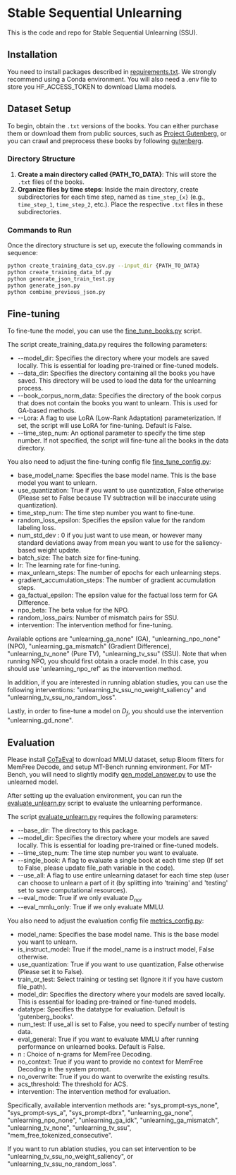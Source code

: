 # Stable Sequential Unlearning

This is the code and repo for Stable Sequential Unlearning (SSU). 

## Installation
You need to install packages described in [requirements.txt](requirements.txt). We strongly recommend using a Conda environment. You will also need
a .env file to store you HF_ACCESS_TOKEN to download Llama models.

## Dataset Setup

To begin, obtain the `.txt` versions of the books. You can either purchase them or download them from public sources, such as [Project Gutenberg](https://gutenberg.org/), or you can crawl and preprocess
these books by following [gutenberg](https://github.com/pgcorpus/gutenberg).

### Directory Structure
1. **Create a main directory called {PATH_TO_DATA}**: This will store the `.txt` files of the books.
2. **Organize files by time steps**: Inside the main directory, create subdirectories for each time step, named as `time_step_{x}` (e.g., `time_step_1`, `time_step_2`, etc.). Place the respective `.txt` files in these subdirectories.

### Commands to Run

Once the directory structure is set up, execute the following commands in sequence:

```bash
python create_training_data_csv.py --input_dir {PATH_TO_DATA}
python create_training_data_bf.py
python generate_json_train_test.py
python generate_json.py
python combine_previous_json.py
```

## Fine-tuning 
To fine-tune the model, you can use the [fine_tune_books.py](fine_tune_books.py) script. 

The script create_training_data.py requires the following parameters:

* --model_dir: Specifies the directory where your models are saved locally. This is essential for loading pre-trained or fine-tuned models.
* --data_dir: Specifies the directory containing all the books you have saved. This directory will be used to load the data for the unlearning process.
* --book_corpus_norm_data: Specifies the directory of the book corpus that does not contain the books you want to unlearn. This is used for GA-based methods.
* --Lora: A flag to use LoRA (Low-Rank Adaptation) parameterization. If set, the script will use LoRA for fine-tuning. Default is False.
* --time_step_num: An optional parameter to specify the time step number. If not specified, the script will fine-tune all the books in the data directory.


You also need to adjust the fine-tuning config file [fine_tune_config.py](config/fine_tune_config.py):
* base_model_name: Specifies the base model name. This is the base model you want to unlearn.
* use_quantization: True if you want to use quantization, False otherwise (Please set to False because TV subtraction will be inaccurate using quantization).
* time_step_num: The time step number you want to fine-tune.
* random_loss_epsilon: Specifies the epsilon value for the random labeling loss.
* num_std_dev : 0 if you just want to use mean, or however many standard deviations away from mean you want to use for the saliency-based weight update.
* batch_size: The batch size for fine-tuning.
* lr: The learning rate for fine-tuning.
* max_unlearn_steps: The number of epochs for each unlearning steps.
* gradient_accumulation_steps: The number of gradient accumulation steps.
* ga_factual_epsilon: The epsilon value for the factual loss term for GA Difference.
* npo_beta: The beta value for the NPO.
* random_loss_pairs: Number of mismatch pairs for SSU.
* intervention: The intervention method for fine-tuning. 

Available options are "unlearning_ga_none" (GA), "unlearning_npo_none" (NPO), "unlearning_ga_mismatch" (Gradient Difference), "unlearning_tv_none" (Pure TV),
"unlearning_tv_ssu" (SSU). Note that when running NPO, you should first obtain a oracle model. In this case, you should use 
'unlearning_npo_ref' as the intervention method. 

In addition, if you are interested in running ablation studies, you can use the following interventions:
"unlearning_tv_ssu_no_weight_saliency" and "unlearning_tv_ssu_no_random_loss".


Lastly, in order to fine-tune a model on $D_f$, you should use the intervention "unlearning_gd_none". 


## Evaluation

Please install [CoTaEval](https://github.com/boyiwei/CoTaEval/tree/main) to download MMLU dataset,
setup Bloom filters for MemFree Decode, and setup MT-Bench running environment. For MT-Bench, you will need to 
slightly modify [gen_model_answer.py](https://github.com/boyiwei/CoTaEval/blob/main/eval/FastChat_new/fastchat/llm_judge/gen_model_answer.py) to 
use the unlearned model. 

After setting up the evaluation environment, you can run the [evaluate_unlearn.py](evaluate_unlearn.py) script to evaluate the unlearning performance.

The script [evaluate_unlearn.py](evaluate_unlearn.py) requires the following parameters:
* --base_dir: The directory to this package.
* --model_dir: Specifies the directory where your models are saved locally. This is essential for loading pre-trained or fine-tuned models.
* --time_step_num: The time step number you want to evaluate.
* --single_book: A flag to evaluate a single book at each time step (If set to False, please update file_path variable in the code).
* --use_all: A flag to use entire unlearning dataset for each time step (user can choose to unlearn a part of it (by splitting into 'training' and 'testing' set to save computational resources). 
* --eval_mode: True if we only evaluate $D_{nor}$
* --eval_mmlu_only: True if we only evaluate MMLU.

You also need to adjust the evaluation config file [metrics_config.py](config/metrics_config.py):
* model_name: Specifies the base model name. This is the base model you want to unlearn.
* is_instruct_model: True if the model_name is a instruct model, False otherwise.
* use_quantization: True if you want to use quantization, False otherwise (Please set it to False).
* train_or_test: Select training or testing set (Ignore it if you have custom file_path).
* model_dir: Specifies the directory where your models are saved locally. This is essential for loading pre-trained or fine-tuned models.
* datatype: Specifies the datatype for evaluation. Default is 'gutenberg_books'.
* num_test: If use_all is set to False, you need to specify number of testing data.
* eval_general: True if you want to evaluate MMLU after running performance on unlearned books. Default is False.
* n : Choice of n-grams for MemFree Decoding.
* no_context: True if you want to provide no context for MemFree Decoding in the system prompt.
* no_overwrite: True if you do want to overwrite the existing results.
* acs_threshold: The threshold for ACS.
* intervention: The intervention method for evaluation.

Specifically, available intervention methods are: "sys_prompt-sys_none", "sys_prompt-sys_a", "sys_prompt-dbrx",
"unlearning_ga_none", "unlearning_npo_none", "unlearning_ga_idk", "unlearning_ga_mismatch",
"unlearning_tv_none", "unlearning_tv_ssu", "mem_free_tokenized_consecutive".

If you want to run ablation studies, you can set intervention to be "unlearning_tv_ssu_no_weight_saliency",
  or  "unlearning_tv_ssu_no_random_loss".
